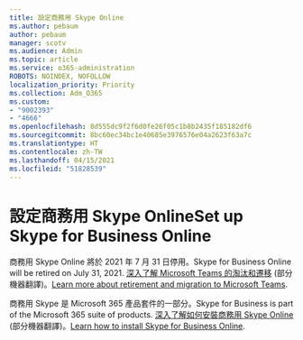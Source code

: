 ```yaml
---
title: 設定商務用 Skype Online
ms.author: pebaum
author: pebaum
manager: scotv
ms.audience: Admin
ms.topic: article
ms.service: o365-administration
ROBOTS: NOINDEX, NOFOLLOW
localization_priority: Priority
ms.collection: Adm_O365
ms.custom:
- "9002393"
- "4666"
ms.openlocfilehash: 8d555dc9f2f6d0fe26f05c1b8b2435f185182df6
ms.sourcegitcommit: 8bc60ec34bc1e40685e3976576e04a2623f63a7c
ms.translationtype: HT
ms.contentlocale: zh-TW
ms.lasthandoff: 04/15/2021
ms.locfileid: "51828539"
---
```

# <a name="set-up-skype-for-business-online"></a><span data-ttu-id="e063c-102">設定商務用 Skype Online</span><span class="sxs-lookup"><span data-stu-id="e063c-102">Set up Skype for Business Online</span></span>

<span data-ttu-id="e063c-103">商務用 Skype Online 將於 2021 年 7 月 31 日停用。</span><span class="sxs-lookup"><span data-stu-id="e063c-103">Skype for Business Online will be retired on July 31, 2021.</span></span> <span data-ttu-id="e063c-104">[深入了解 Microsoft Teams 的淘汰和遷移](https://docs.microsoft.com/microsoftteams/skype-for-business-online-retirement) (部分機器翻譯)。</span><span class="sxs-lookup"><span data-stu-id="e063c-104">[Learn more about retirement and migration to Microsoft Teams](https://docs.microsoft.com/microsoftteams/skype-for-business-online-retirement).</span></span>

<span data-ttu-id="e063c-105">商務用 Skype 是 Microsoft 365 產品套件的一部分。</span><span class="sxs-lookup"><span data-stu-id="e063c-105">Skype for Business is part of the Microsoft 365 suite of products.</span></span> <span data-ttu-id="e063c-106">[深入了解如何安裝商務用 Skype Online](https://support.office.com/article/Install-Skype-for-Business-Online-8a618bc4-3fc8-4d5f-9d62-cf93a0494800) (部分機器翻譯)。</span><span class="sxs-lookup"><span data-stu-id="e063c-106">[Learn how to install Skype for Business Online](https://support.office.com/article/Install-Skype-for-Business-Online-8a618bc4-3fc8-4d5f-9d62-cf93a0494800).</span></span>
